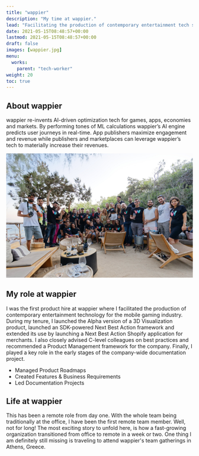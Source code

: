 ```yaml
---
title: "wappier"
description: "My time at wappier."
lead: "Facilitating the production of contemporary entertainment tech solutions.​"
date: 2021-05-15T08:48:57+00:00
lastmod: 2021-05-15T08:48:57+00:00
draft: false
images: [wappier.jpg]
menu:
  works:
    parent: "tech-worker"
weight: 20
toc: true
---
```


## About wappier

wappier re-invents AI-driven optimization tech for games, apps, economies and markets. By performing tones of ML calculations wappier’s AI engine predicts user journeys in real-time. App publishers maximize engagement and revenue while publishers and marketplaces can leverage wappier’s tech to materially increase their revenues.

![Party at wappier](wappier.jpg "Summer Party 2019")

## My role at wappier

I was the first product hire at wappier where I facilitated the production of contemporary entertainment technology for the mobile gaming industry. During my tenure, I launched the Αlpha version of a 3D Visualization product, launched an SDK-powered Next Best Action framework and extended its use by launching a Next Best Action Shopify application for merchants. I also closely advised C-level colleagues on best practices and recommended a Product Management framework for the company. Finally, I played a key role in the early stages of the company-wide documentation project.

* Managed Product Roadmaps
* Created Features & Business Requirements
* Led Documentation Projects

## Life at wappier

This has been a remote role from day one. With the whole team being traditionally at the office, I have been the first remote team member. Well, not for long! The most exciting story to unfold here, is how a fast-growing organization transitioned from office to remote in a week or two. One thing I am definitely still missing is traveling to attend wappier's team gatherings in Athens, Greece.
